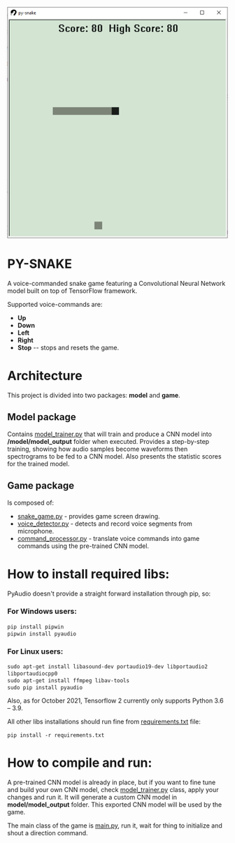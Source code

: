 <p align="center">
  <img src="/assets/screenshot.png">
</p>

# PY-SNAKE

A voice-commanded snake game featuring a Convolutional Neural Network model built on top of TensorFlow framework.

Supported voice-commands are:

- **Up**
- **Down**
- **Left**
- **Right**
- **Stop** -- stops and resets the game.

# Architecture

This project is divided into two packages: **model** and **game**. 

## Model package

Contains [model_trainer.py](model/model_trainer.py) that will train and produce a CNN model into 
**/model/model_output** folder when executed. Provides a step-by-step training, showing how audio samples
become waveforms then spectrograms to be fed to a CNN model. Also presents the statistic scores for
the trained model.

## Game package

Is composed of:

 - [snake_game.py](game/snake_game.py) - provides game screen drawing.
 - [voice_detector.py](game/voice_detector.py) - detects and record voice segments from microphone.
 - [command_processor.py](game/command_processor.py) - translate voice commands into game commands using the 
pre-trained CNN model.

# How to install required libs:

PyAudio doesn't provide a straight forward installation through pip, so:

### For Windows users:

    pip install pipwin
    pipwin install pyaudio

### For Linux users:

    sudo apt-get install libasound-dev portaudio19-dev libportaudio2 libportaudiocpp0
    sudo apt-get install ffmpeg libav-tools
    sudo pip install pyaudio

Also, as for October 2021, Tensorflow 2 currently only supports Python 3.6 – 3.9.

All other libs installations should run fine from [requirements.txt](requirements.txt) file:

    pip install -r requirements.txt


# How to compile and run:

A pre-trained CNN model is already in place, but if you want to fine tune and build your own CNN model, check [model_trainer.py](model/model_trainer.py) class, 
apply your changes and run it. It will generate a custom CNN model in **model/model_output** folder. This exported
CNN model will be used by the game.

The main class of the game is [main.py](__main__.py), run it, wait for thing to initialize and shout a direction command.

